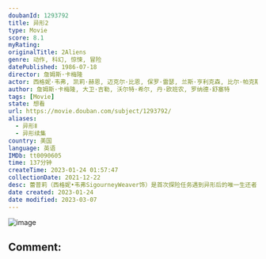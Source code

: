 ```yaml
---
doubanId: 1293792
title: 异形2
type: Movie
score: 8.1
myRating: 
originalTitle: 2Aliens
genre: 动作, 科幻, 惊悚, 冒险
datePublished: 1986-07-18
director: 詹姆斯·卡梅隆
actor: 西格妮·韦弗, 凯莉·赫恩, 迈克尔·比恩, 保罗·雷瑟, 兰斯·亨利克森, 比尔·帕克斯顿, 威廉·霍普, 詹妮特·戈德斯坦恩, 阿尔·马修斯, 马克·罗斯顿, 里科·罗斯, 科莱特·希勒, 丹尼尔·卡什, 辛西娅·戴尔·斯科特, 提普·蒂平, 保罗·马克斯韦尔, 约翰·利斯, 卡尔·图普, 户田惠子
author: 詹姆斯·卡梅隆, 大卫·吉勒, 沃尔特·希尔, 丹·欧班农, 罗纳德·舒塞特
tags: [Movie]
state: 想看
url: https://movie.douban.com/subject/1293792/
aliases:
  - 异形Ⅱ
  - 异形续集
country: 美国
language: 英语
IMDb: tt0090605
time: 137分钟
createTime: 2023-01-24 01:57:47
collectionDate: 2021-12-22
desc: 蕾普莉（西格妮•韦弗SigourneyWeaver饰）是首次探险任务遇到异形后的唯一生还者，她一直冬眠直到被救援队救回地球。当她睁开眼睛后，才发现自己已经冬眠了57年！期间，人类已经移居到了异...
date created: 2023-01-24
date modified: 2023-03-07
---
```


![image](p2243611590.jpg)

Comment:
---

